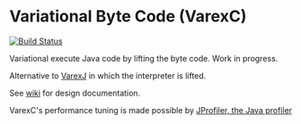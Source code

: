 # Variational Byte Code (VarexC)
[![Build Status](https://travis-ci.org/chupanw/vbc.svg?branch=master)](https://travis-ci.org/chupanw/vbc)

Variational execute Java code by lifting the byte code. Work in progress. 

Alternative to [VarexJ](https://github.com/meinicke/VarexJ) in which the interpreter is lifted. 

See [wiki](https://github.com/ckaestne/vbc/wiki/Basics) for design documentation.

VarexC's performance tuning is made possible by [JProfiler, the Java profiler]("https://www.ej-technologies.com/products/jprofiler/overview.html")